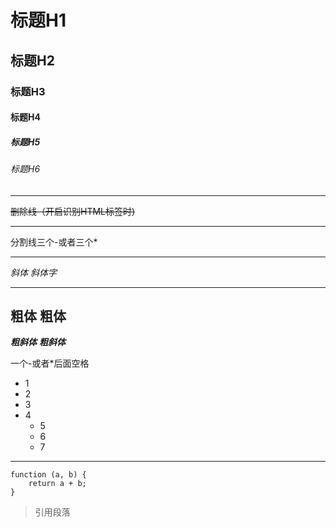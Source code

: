 # 标题H1
## 标题H2
### 标题H3
#### 标题H4
##### 标题H5
###### 标题H6

---
<s>删除线（开启识别HTML标签时)</s>
***
分割线三个-或者三个*

---
*斜体*  _斜体字_

---
**粗体**
__粗体__
---
***粗斜体***
___粗斜体___

一个-或者*后面空格
- 1
- 2
- 3
- 4
  * 5
  * 6
  * 7
---

```
function (a, b) {
    return a + b;
}
```
> 引用段落